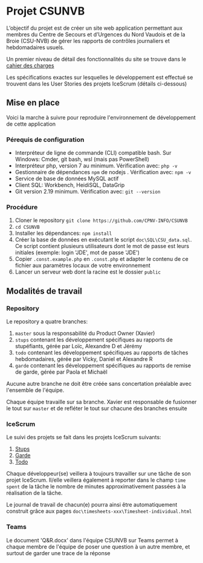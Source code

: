 # Projet CSUNVB

L’objectif du projet est de créer un site web application permettant aux membres du Centre de Secours et d’Urgences du Nord Vaudois et de la Broie (CSU-NVB) de gérer les rapports de contrôles journaliers et hebdomadaires usuels.

Un premier niveau de détail des fonctionnalités du site se trouve dans le [cahier des charges](CdC.md)

Les spécifications exactes sur lesquelles le développement est effectué se trouvent dans les User Stories des projets IceScrum (détails ci-dessous)

## Mise en place

Voici la marche à suivre pour reproduire l'environnement de développement de cette application

### Pérequis de configuration
- Interpréteur de ligne de commande (CLI) compatible bash. Sur Windows: Cmder, git bash, wsl (mais pas PowerShell)
- Interpréteur php, version 7 au minimum. Vérification avec: `php -v`
- Gestionnaire de dépendances `npm` de nodejs . Vérification avec: `npm -v`
- Service de base de données MySQL actif
- Client SQL: Workbench, HeidiSQL, DataGrip
- Git version 2.19 minimum. Vérification avec: `git --version`

### Procédure

1. Cloner le repository `git clone https://github.com/CPNV-INFO/CSUNVB`
2. `cd CSUNVB`
3. Installer les dépendances: `npm install`
4. Créer la base de données en exécutant le script `doc\SQL\CSU_data.sql`. Ce script contient plusieurs utilisateurs dont le mot de passe est leurs initiales (exemple: login 'JDE', mot de passe 'JDE')
5. Copier `.const.example.php` en `.const.php` et adapter le contenu de ce fichier aux paramètres locaux de votre environnement
6. Lancer un serveur web dont la racine est le dossier `public`

## Modalités de travail

### Repository

Le repository a quatre branches:

1. `master` sous la responsabilité du Product Owner (Xavier)
2. `stups` contenant les développement spécifiques au rapports de stupéfiants, gérée par Loïc, Alexandre D et Jérémy
2. `todo` contenant les développement spécifiques au rapports de tâches hebdomadaires, gérée par Vicky, Daniel et Alexandre R
2. `garde` contenant les développement spécifiques au rapports de remise de garde, gérée par Paola et Michaël

Aucune autre branche ne doit être créée sans concertation préalable avec l'ensemble de l'équipe.

Chaque équipe travaille sur sa branche. Xavier est responsable de fusionner le tout sur `master` et de refléter le tout sur chacune des branches ensuite

### IceScrum

Le suivi des projets se fait dans les projets IceScrum suivants:

1. [Stups](https://cloud.icescrum.com/p/XCLGRP3/#/planning)
1. [Garde](https://cloud.icescrum.com/p/XCLGRP1/#/planning)
1. [Todo](https://cloud.icescrum.com/p/XCLGRP2/#/planning)

Chaque développeur(se) veillera à toujours travailler sur une tâche de son projet IceScrum. Il/elle veillera également à reporter dans le champ `time spent` de la tâche le nombre de minutes approximativement passées à la réalisation de la tâche.

Le journal de travail de chacun(e) pourra ainsi être automatiquement construit grâce aux pages `doc\timesheets-xxx\Timesheet-individual.html`

### Teams

Le document 'Q&R.docx' dans l'équipe CSUNVB sur Teams permet à chaque membre de l'équipe de poser une question à un autre membre, et surtout de garder une trace de la réponse
